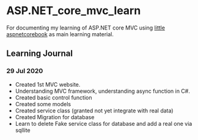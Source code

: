 # ASP.NET_core_mvc_learn
For documenting my learning of ASP.NET core MVC using [little aspnetcorebook](https://github.com/nbarbettini/little-aspnetcore-book) as main learning material.

## Learning Journal

### 29 Jul 2020

- Created 1st MVC website.
- Understanding MVC framework, understanding async function in C#.
- Created basic control function
- Created some models
- Created service class (granted not yet integrate with real data)
- Created Migration for database
- Learn to delete Fake service class for database and add a real one via sqllite
